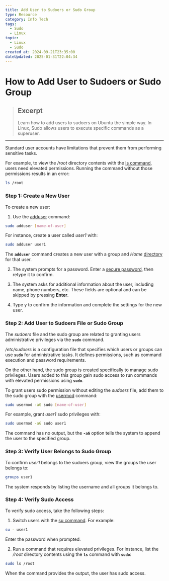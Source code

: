 ```yaml
---
title: Add User to Sudoers or Sudo Group
type: Resource
category: Info Tech
tags:
  - Sudo
  - Linux
topic:
  - Linux
  - Sudo
created_at: 2024-09-21T23:35:00
dateUpdated: 2025-01-31T22:04:34
---
```


# How to Add User to Sudoers or Sudo Group 

> ## Excerpt
> Learn how to add users to sudoers on Ubuntu the simple way. In Linux, Sudo allows users to execute specific commands as a superuser.

---
Standard user accounts have limitations that prevent them from performing sensitive tasks.

For example, to view the _/root_ directory contents with the [ls command](https://phoenixnap.com/kb/linux-ls-commands), users need elevated permissions. Running the command without those permissions results in an error:

```bash
ls /root
```

### Step 1: Create a New User

To create a new user:

1. Use the [adduser](https://phoenixnap.com/kb/linux-adduser) command:

```sh
sudo adduser [name-of-user]
```

For instance, create a user called _user1_ with:

```bash
sudo adduser user1
```

The **`adduser`** command creates a new user with a group and _Home_ [directory](https://phoenixnap.com/glossary/what-is-a-directory) for that user.

2. The system prompts for a password. Enter a [secure password](https://phoenixnap.com/blog/strong-great-password-ideas), then retype it to confirm.

3. The system asks for additional information about the user, including name, phone numbers, etc. These fields are optional and can be skipped by pressing **Enter**.

4. Type y to confirm the information and complete the settings for the new user.

### Step 2: Add User to Sudoers File or Sudo Group

The _sudoers_ file and the sudo group are related to granting users administrative privileges via the **`sudo`** command.

_/etc/sudoers_ is a configuration file that specifies which users or groups can use **`sudo`** for administrative tasks. It defines permissions, such as command execution and password requirements.

On the other hand, the sudo group is created specifically to manage sudo privileges. Users added to this group gain sudo access to run commands with elevated permissions using **`sudo`**.

To grant users sudo permission without editing the _sudoers_ file, add them to the sudo group with the [usermod](https://phoenixnap.com/kb/usermod-linux) command:

```bash
sudo usermod -aG sudo [name-of-user]
```

For example, grant _user1_ sudo privileges with:

```bash
sudo usermod -aG sudo user1
```

The command has no output, but the **`-aG`** option tells the system to append the user to the specified group.

### Step 3: Verify User Belongs to Sudo Group

To confirm _user1_ belongs to the sudoers group, view the groups the user belongs to:

```bash
groups user1
```

The system responds by listing the username and all groups it belongs to.

### Step 4: Verify Sudo Access

To verify sudo access, take the following steps:

1. Switch users with the [su command](https://phoenixnap.com/kb/su-command-linux-examples). For example:

```bash
su - user1
```

Enter the password when prompted.

2. Run a command that requires elevated privileges. For instance, list the _/root_ directory contents using the **`ls`** command with **`sudo`**:

```bash
sudo ls /root
```


When the command provides the output, the user has sudo access.
